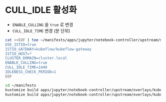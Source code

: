 # CULL_IDLE 활성화

- `ENABLE_CULLING` 을 `true` 로 변경
- `CULL_IDLE_TIME` 변경 (분 단위)

```bash
cat <<EOF | tee ~/manifests/apps/jupyter/notebook-controller/upstream/manager/params.env
USE_ISTIO=true
ISTIO_GATEWAY=kubeflow/kubeflow-gateway
ISTIO_HOST=*
CLUSTER_DOMAIN=cluster.local
ENABLE_CULLING=true
CULL_IDLE_TIME=1440
IDLENESS_CHECK_PERIOD=1
EOF

cd ~/manifests
kustomize build apps/jupyter/notebook-controller/upstream/overlays/kubeflow | kubectl delete -f -
kustomize build apps/jupyter/notebook-controller/upstream/overlays/kubeflow | kubectl apply -f -
```